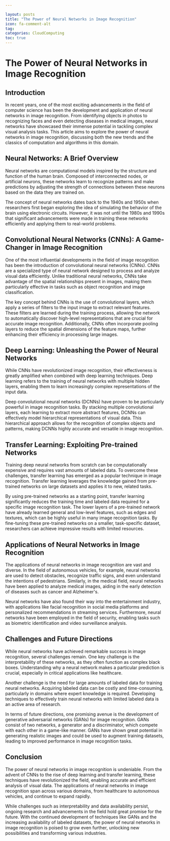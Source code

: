 ```yaml
---

layout: posts
title: "The Power of Neural Networks in Image Recognition"
icon: fa-comment-alt
tag:      
categories: CloudComputing
toc: true
---
```




# The Power of Neural Networks in Image Recognition

## Introduction

In recent years, one of the most exciting advancements in the field of computer science has been the development and application of neural networks in image recognition. From identifying objects in photos to recognizing faces and even detecting diseases in medical images, neural networks have showcased their immense potential in tackling complex visual analysis tasks. This article aims to explore the power of neural networks in image recognition, discussing both the new trends and the classics of computation and algorithms in this domain.

## Neural Networks: A Brief Overview

Neural networks are computational models inspired by the structure and function of the human brain. Composed of interconnected nodes, or artificial neurons, these networks learn to recognize patterns and make predictions by adjusting the strength of connections between these neurons based on the data they are trained on.

The concept of neural networks dates back to the 1940s and 1950s when researchers first began exploring the idea of simulating the behavior of the brain using electronic circuits. However, it was not until the 1980s and 1990s that significant advancements were made in training these networks efficiently and applying them to real-world problems.

## Convolutional Neural Networks (CNNs): A Game-Changer in Image Recognition

One of the most influential developments in the field of image recognition has been the introduction of convolutional neural networks (CNNs). CNNs are a specialized type of neural network designed to process and analyze visual data efficiently. Unlike traditional neural networks, CNNs take advantage of the spatial relationships present in images, making them particularly effective in tasks such as object recognition and image classification.

The key concept behind CNNs is the use of convolutional layers, which apply a series of filters to the input image to extract relevant features. These filters are learned during the training process, allowing the network to automatically discover high-level representations that are crucial for accurate image recognition. Additionally, CNNs often incorporate pooling layers to reduce the spatial dimensions of the feature maps, further enhancing their efficiency in processing large images.

## Deep Learning: Unleashing the Power of Neural Networks

While CNNs have revolutionized image recognition, their effectiveness is greatly amplified when combined with deep learning techniques. Deep learning refers to the training of neural networks with multiple hidden layers, enabling them to learn increasingly complex representations of the input data.

Deep convolutional neural networks (DCNNs) have proven to be particularly powerful in image recognition tasks. By stacking multiple convolutional layers, each learning to extract more abstract features, DCNNs can effectively model hierarchical representations of visual data. This hierarchical approach allows for the recognition of complex objects and patterns, making DCNNs highly accurate and versatile in image recognition.

## Transfer Learning: Exploiting Pre-trained Networks

Training deep neural networks from scratch can be computationally expensive and requires vast amounts of labeled data. To overcome these challenges, transfer learning has emerged as a popular technique in image recognition. Transfer learning leverages the knowledge gained from pre-trained networks on large datasets and applies it to new, related tasks.

By using pre-trained networks as a starting point, transfer learning significantly reduces the training time and labeled data required for a specific image recognition task. The lower layers of a pre-trained network have already learned general and low-level features, such as edges and textures, which can be highly useful in many image recognition tasks. By fine-tuning these pre-trained networks on a smaller, task-specific dataset, researchers can achieve impressive results with limited resources.

## Applications of Neural Networks in Image Recognition

The applications of neural networks in image recognition are vast and diverse. In the field of autonomous vehicles, for example, neural networks are used to detect obstacles, recognize traffic signs, and even understand the intentions of pedestrians. Similarly, in the medical field, neural networks have been applied to analyze medical images, aiding in the early detection of diseases such as cancer and Alzheimer's.

Neural networks have also found their way into the entertainment industry, with applications like facial recognition in social media platforms and personalized recommendations in streaming services. Furthermore, neural networks have been employed in the field of security, enabling tasks such as biometric identification and video surveillance analysis.

## Challenges and Future Directions

While neural networks have achieved remarkable success in image recognition, several challenges remain. One key challenge is the interpretability of these networks, as they often function as complex black boxes. Understanding why a neural network makes a particular prediction is crucial, especially in critical applications like healthcare.

Another challenge is the need for large amounts of labeled data for training neural networks. Acquiring labeled data can be costly and time-consuming, particularly in domains where expert knowledge is required. Developing techniques to effectively train neural networks with limited labeled data is an active area of research.

In terms of future directions, one promising avenue is the development of generative adversarial networks (GANs) for image recognition. GANs consist of two networks, a generator and a discriminator, which compete with each other in a game-like manner. GANs have shown great potential in generating realistic images and could be used to augment training datasets, leading to improved performance in image recognition tasks.

## Conclusion

The power of neural networks in image recognition is undeniable. From the advent of CNNs to the rise of deep learning and transfer learning, these techniques have revolutionized the field, enabling accurate and efficient analysis of visual data. The applications of neural networks in image recognition span across various domains, from healthcare to autonomous vehicles, and continue to expand rapidly.

While challenges such as interpretability and data availability persist, ongoing research and advancements in the field hold great promise for the future. With the continued development of techniques like GANs and the increasing availability of labeled datasets, the power of neural networks in image recognition is poised to grow even further, unlocking new possibilities and transforming various industries.